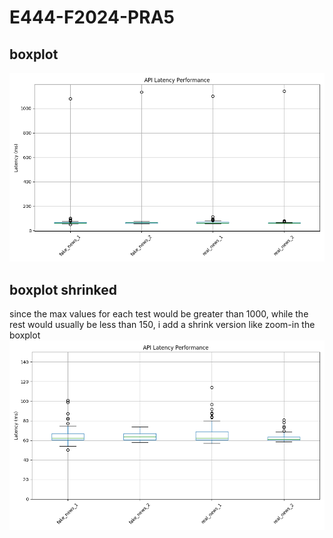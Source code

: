 # E444-F2024-PRA5

## boxplot
![alt text](results/boxplot/latency_boxplot.png)

## boxplot shrinked

since the max values for each test would be greater than 1000, while the rest would usually be less than 150, i add a shrink version like zoom-in the boxplot
![alt text](results/boxplot/latency_boxplot_shrink.png)